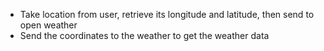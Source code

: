 - Take location from user, retrieve its longitude and latitude, then send to open weather
- Send the coordinates to the weather to get the weather data
